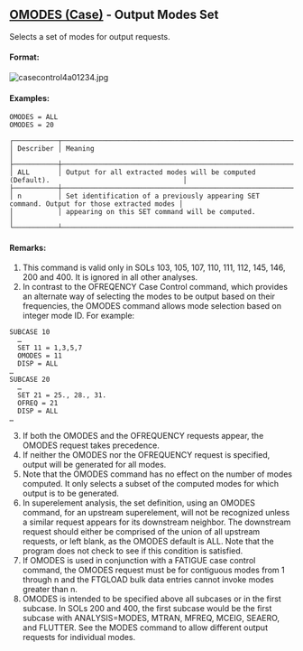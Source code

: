 ## [OMODES (Case)](https://help.hexagonmi.com/bundle/MSC_Nastran_2022.4/page/Nastran_Combined_Book/qrg/casecontrol4a/TOC.OMODES.Case.xhtml) - Output Modes Set

Selects a set of modes for output requests.

#### Format:

![casecontrol4a01234.jpg](https://help-be.hexagonmi.com/bundle/MSC_Nastran_2022.4/page/Nastran_Combined_Book/qrg/casecontrol4a/../../../assets/casecontrol4a01234.jpg?_LANG=enus)  

#### Examples:

```nastran
OMODES = ALL
OMODES = 20
```

```text
┌───────────┬────────────────────────────────────────────────────────────────────────────────────────────┐
│ Describer │ Meaning                                                                                    │
├───────────┼────────────────────────────────────────────────────────────────────────────────────────────┤
│ ALL       │ Output for all extracted modes will be computed (Default).                                 │
├───────────┼────────────────────────────────────────────────────────────────────────────────────────────┤
│ n         │ Set identification of a previously appearing SET command. Output for those extracted modes │
│           │ appearing on this SET command will be computed.                                            │
└───────────┴────────────────────────────────────────────────────────────────────────────────────────────┘
```

#### Remarks:

1. This command is valid only in SOLs 103, 105, 107, 110, 111, 112, 145, 146, 200 and 400. It is ignored in all other analyses.
2. In contrast to the OFREQENCY Case Control command, which provides an alternate way of selecting the modes to be output based on their frequencies, the OMODES command allows mode selection based on integer mode ID. For example:

```nastran
SUBCASE 10
  …
  SET 11 = 1,3,5,7
  OMODES = 11
  DISP = ALL
…
SUBCASE 20
  …
  SET 21 = 25., 28., 31.
  OFREQ = 21
  DISP = ALL
…
```

3. If both the OMODES and the OFREQUENCY requests appear, the OMODES request takes precedence.
4. If neither the OMODES nor the OFREQUENCY request is specified, output will be generated for all modes.
5. Note that the OMODES command has no effect on the number of modes computed. It only selects a subset of the computed modes for which output is to be generated.
6. In superelement analysis, the set definition, using an OMODES command, for an upstream superelement, will not be recognized unless a similar request appears for its downstream neighbor. The downstream request should either be comprised of the union of all upstream requests, or left blank, as the OMODES default is ALL. Note that the program does not check to see if this condition is satisfied.
7. If OMODES is used in conjunction with a FATIGUE case control command, the OMODES request must be for contiguous modes from 1 through n and the FTGLOAD bulk data entries cannot invoke modes greater than n.
8. OMODES is intended to be specified above all subcases or in the first subcase. In SOLs 200 and 400, the first subcase would be the first subcase with ANALYSIS=MODES, MTRAN, MFREQ, MCEIG, SEAERO, and FLUTTER. See the MODES command to allow different output requests for individual modes.
